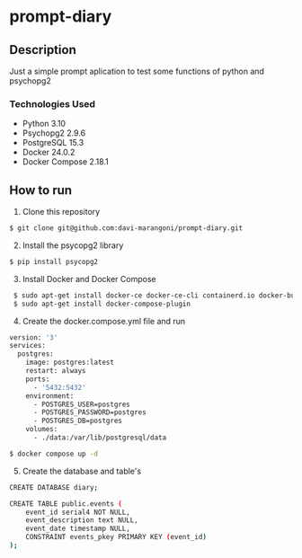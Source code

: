# prompt-diary

## Description
Just a simple prompt aplication to test some functions of python and psychopg2

### Technologies Used

- Python 3.10
- Psychopg2 2.9.6
- PostgreSQL 15.3
- Docker 24.0.2
- Docker Compose 2.18.1

## How to run

1. Clone this repository

```bash
$ git clone git@github.com:davi-marangoni/prompt-diary.git
```

2. Install the psycopg2 library

```bash
$ pip install psycopg2
```

3. Install Docker and Docker Compose

```bash
 $ sudo apt-get install docker-ce docker-ce-cli containerd.io docker-buildx-plugin docker-compose-plugin
 $ sudo apt-get install docker-compose-plugin
```

4. Create the docker.compose.yml file and run

```bash
version: '3'
services:
  postgres:
    image: postgres:latest
    restart: always
    ports:
      - '5432:5432'
    environment:
      - POSTGRES_USER=postgres
      - POSTGRES_PASSWORD=postgres
      - POSTGRES_DB=postgres
    volumes:
      - ./data:/var/lib/postgresql/data
```
```bash
$ docker compose up -d
```

5. Create the database and table's

```bash
CREATE DATABASE diary;

CREATE TABLE public.events (
	event_id serial4 NOT NULL,
	event_description text NULL,
	event_date timestamp NULL,
	CONSTRAINT events_pkey PRIMARY KEY (event_id)
);
```
